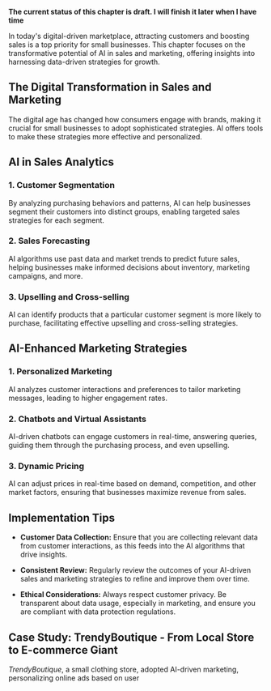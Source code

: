 **The current status of this chapter is draft. I will finish it later when I have time**

In today's digital-driven marketplace, attracting customers and boosting sales is a top priority for small businesses. This chapter focuses on the transformative potential of AI in sales and marketing, offering insights into harnessing data-driven strategies for growth.

The Digital Transformation in Sales and Marketing
-------------------------------------------------

The digital age has changed how consumers engage with brands, making it crucial for small businesses to adopt sophisticated strategies. AI offers tools to make these strategies more effective and personalized.

**AI in Sales Analytics**
-------------------------

### **1. Customer Segmentation**

By analyzing purchasing behaviors and patterns, AI can help businesses segment their customers into distinct groups, enabling targeted sales strategies for each segment.

### **2. Sales Forecasting**

AI algorithms use past data and market trends to predict future sales, helping businesses make informed decisions about inventory, marketing campaigns, and more.

### **3. Upselling and Cross-selling**

AI can identify products that a particular customer segment is more likely to purchase, facilitating effective upselling and cross-selling strategies.

**AI-Enhanced Marketing Strategies**
------------------------------------

### **1. Personalized Marketing**

AI analyzes customer interactions and preferences to tailor marketing messages, leading to higher engagement rates.

### **2. Chatbots and Virtual Assistants**

AI-driven chatbots can engage customers in real-time, answering queries, guiding them through the purchasing process, and even upselling.

### **3. Dynamic Pricing**

AI can adjust prices in real-time based on demand, competition, and other market factors, ensuring that businesses maximize revenue from sales.

**Implementation Tips**
-----------------------

* **Customer Data Collection:** Ensure that you are collecting relevant data from customer interactions, as this feeds into the AI algorithms that drive insights.

* **Consistent Review:** Regularly review the outcomes of your AI-driven sales and marketing strategies to refine and improve them over time.

* **Ethical Considerations:** Always respect customer privacy. Be transparent about data usage, especially in marketing, and ensure you are compliant with data protection regulations.

**Case Study: TrendyBoutique - From Local Store to E-commerce Giant**
---------------------------------------------------------------------

*TrendyBoutique*, a small clothing store, adopted AI-driven marketing, personalizing online ads based on user
